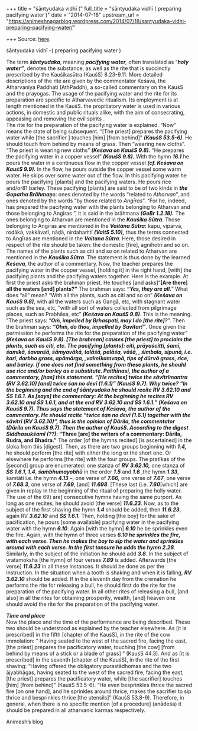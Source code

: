+++
title = "śāntyudaka vidhī ("
full_title = "śāntyudaka vidhī ( preparing pacifying water )"
date = "2014-07-18"
upstream_url = "https://animeshnagarblog.wordpress.com/2014/07/18/santyudaka-vidhi-preparing-pacifying-water/"

+++
Source: [here](https://animeshnagarblog.wordpress.com/2014/07/18/santyudaka-vidhi-preparing-pacifying-water/).

śāntyudaka vidhī -( preparing  pacifying water )

The term ***śāntyudaka***, meaning ***pacifying water**,* often
translated as “***holy water”***, denotes the substance, as well as the
rite that is succinctly prescribed by the Kauśikasūtra (KauśS)
8.23-9.11. More detailed descriptions of the rite are given by the
commentator Keśava, the Atharvanīya Paddhati (AthPaddh), a so-called
commentary on the KauśS and the prayogas. The usage of the pacifying
water and the rite for its preparation are specific to Atharvavedic
ritualism. Its employment is at length mentioned in the KauśS. the
propitiatory water is used in various actions, in domestic and public
rituals alike, with the aim of consecrating, appeasing and removing the
evil spirits .  
The rite for the preparation of the pacifying water is explained. “Now”
means the state of being subsequent. “\[The priest\] prepares the
pacifying water while \[the sacrifier \] touches \[him\] \[from
behind\]” ***(KauśS 53.5-6)***. He should touch from behind by means of
grass. Then “wearing new cloths”. “The priest is wearing new cloths”
***(Keśava on KauśS 9.8).*** “He prepares the pacifying water in a
copper vessel” ***(KauśS*** ***9.8).*** With the hymn ***16.1*** he
pours the water in a continuous flow in the copper vessel ***(cf. Keśava
on KauśS 9.9).*** In the flow, he pours outside the copper vessel some
warm water. He skips over some water out of the flow. In this pacifying
water he pours the pacifying \[plants\] and the pacifying waters. He
pours rice and/or81 barley. These pacifying \[plants\] are said to be of
two kinds in ***the Gopatha Brāhmaṇ***a: ones denoted by the words
“related to *Atharvan*”, and ones denoted by the words “by those related
to *Angīras*”. “For he, indeed, has prepared the pacifying water with
the plants belonging to Atharvan and those belonging to Angīras ”, it is
said in the brāhmana ***(GoBr 1.2.18).*** The ones belonging to Atharvan
are mentioned in the ***Kauśika*** ***Sūtra***. Those belonging to
Angīras are mentioned in the ***Vaitāna Sūtra:*** kapu, viparvā, rodākā,
vakkāvatī, nāḍā, nirdahaṁtī ***(VaitS 5.10),*** thus the terms connected
to Angīras are mentioned in the ***Vaitana Sūtra***. Here, those desired
in respect of the rite should be taken: the domestic \[fire\], agnihotrī
and so on. The names of the plants such as citi and so on related to
Atharvan are mentioned in the ***Kauśika Sūtra***. The statement is thus
done by the learned ***Keśava***, the author of a commentary. Now, the
teacher prepares the pacifying water in the copper vessel, \[holding
it\] in the right hand, \[with\] the pacifying plants and the pacifying
waters together. Here is the example. At first the priest asks the
brahman priest. He touches \[and asks\]“****\[Are there\] all the waters
\[and\] plants?”**** The brahman says: ***“Yes, they are all.***” What
does “all” mean? “With all the plants, such as citi and so on”
***(Keśava on KauśS 9.8)***, with all the waters such as Gangā, etc,
with stagnant water such as the sea, etc, “with all sort of waters
collected from pilgrimage places, such as Prabhāsa, etc” ***(Keśava on
KauśS 9.8)***. This is the meaning. “The priest says: “***Oṁ, impelled
by Bṛhaspati, may I do \[the rite\]?***”. Then the brahman says:
***“Ohṁ, do thou, impelled by Savitar!”***. Once given the permission he
performs the rite for the preparation of the pacifying water”
***(*******Keśava on KauśS 9.8)****. \[The brahman\] causes \[the
priest\] to proclaim the plants, such as citi, etc. The pacifying
\[plants\]: citi, prāyaścitti, śamī, śamikā, śavanśā, śāmyavākā, talāśā,
palāśa, vāśā, , śimbala, sipunā, i.e. karī, darbha grass, apāmārga,
,valmīkamvapā, tips of dūrvā grass, rice, and barley. ****If one does
not find something from these plants, he should use rice and/or barley
as a substitute.**** Paithīnasi, the author of a commentary, \[has\]
this statement. “\[He recites\] twice the sāvitrīmantra ***(RV
3.62.10)*** \[and\] twice ***śan no devī (1.6.1)***” ***(KauśS 9.7)***.
Why twice? “In the beginning and the end of śāntyudaka he should recite
***RV 3.62.10*** and ***ŚS 1.6.1.*** As \[says\] the commentary: At the
beginning he recites ***RV*** ***3.62.10*** and ***ŚS 1.6.1***, and at
the end ***RV 3.62.10*** and ***ŚS*** ***1.6.1*.” (Keśava on KauśS
9.7).** Thus says the statement of Keśava, the author of the commentary.
He should recite “twice ***śan no devī (1.6.1)*** together with the
***sāvitrī (RV 3.62.10)”***, thus is the opinion of ***Dārila***, the
commentator ***(Dārila on KauśS 9.7).*** Then the author of KauśS.
According to the digest *Siddhasukśamī (??****)*: “Three \[are\] the
writers of a commentary: Dārila, Rudra, and Bhadra.”** The order \[of
the hymns recited\] \[is ascertained\] in the śloka from this
\[digest\]. Then, as there are two groups beginning with ***1.4,*** he
should perform \[the rite\] with either the long or the short one. Or
elsewhere he performs \[the rite\] with the four groups. The pratīkas of
the \[second\] group are enumerated: one stanza of ***RV***
***3.62.10,*** one stanza of ***ŚS*** ***1.6.1, 1.4***,
***śaṁbhumayobhū*** in the order ***1.5*** and ***1.6*** ,the hymn
***1.33***, śamtātī i.e. the hymn ***4.13*** –, one verse of
***7.66,*** one verse of ***7.67***, one verse of ***7.68.3***, one
verse of ***7.69***, \[and\] ***11.698***. \[These last (i.e.
***7.60***\[which\] are given in replay in the beginning of the ritual
of preparing the holly water. The use of the 69) are\] consecutive hymns
having the same purport. As long as one recites, he should avoid \[the
verse\] ***11.6.23***. Now, as to the subject of the first shaving the
hymn ***1.4*** should be added, then ***11.6.23***, again RV
***3.62.10*** and ***ŚS 1.6.1.*** Then, holding \[the boy\] for the sake
of pacification, he pours \[some available\] pacifying water in the
pacifying water with the hymn ***6.10***. Again \[with the hymn\]
***6.10*** he be sprinkles even the fire. Again, with the hymn of three
verses ***6.10 he sprinkles the fire, with each verse. Then he makes the
boy to sip the water and sprinkles around with each verse. In the first
tonsure he adds the hymn 2.28***. Similarly, in the subject of the
initiation he should add ***3.8***. In the subject of vratamoksha \[the
hymn\] of four verses ***7.89*** is added. Afterwards \[the verse\]
***11.6.23*** in all these instances. It should be done as per the
instruction. In the situation when a tooth is shaking and when it is
falling, ***RV 3.62.10*** should be added. If in the eleventh day from
the cremation he performs the rite for releasing a bull, he should first
do the rite for the preparation of the pacifying water. In all other
rites of releasing a bull, \[and also\] in all the rites for obtaining
prosperity, wealth, \[and\] heaven one should avoid the rite for the
preparation of the pacifying water.

***Time and place***  
Now the place and the time of the performance are being described. These
two should be understood as explained by the teacher elsewhere. As \[it
is prescribed\] in the fifth \[chapter of the KauśS\], in the rite of
the cow immolation: “ Having seated to the west of the sacred fire,
facing the east, \[the priest\] prepares the pacificatory water,
touching \[the cow\] \[from behind by means of a stick or a blade of
grass\] “ (KauśS 44.3). And as \[it is prescribed\] in the seventh
\[chapter of the KauśS\], in the rite of the first shaving: “Having
offered the obligatory purastādhomas and the two ājyabhāgas, having
seated to the west of the sacred fire, facing the east, \[the priest\]
prepares the pacificatory water, while \[the sacrifier\] touches \[him\]
\[from behind\]” (KauśS 53.5-6). “He even besprinkles thrice the sacred
fire \[on one hand\], and he sprinkles around thrice, makes the
sacrifier to sip thrice and besprinkles thrice \[the utensils\]” (KauśS
53.8-9). Therefore, in general, when there is no specific mention \[of a
procedure\] (anādeśa) it should be prepared in all atharvanic karmas
respectively.

Animesh’s blog

